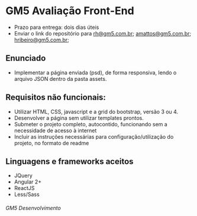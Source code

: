 # GM5 Avaliação Front-End

- Prazo para entrega: dois dias úteis
- Enviar o link do repositório para
rh@gm5.com.br;
amattos@gm5.com.br;
hribeiro@gm5.com.br;

## Enunciado

- Implementar a página enviada (psd), de forma responsiva, lendo o arquivo JSON dentro da pasta assets.


## Requisitos não funcionais:
- Utilizar HTML, CSS, javascript e a grid do bootstrap, versão 3 ou 4.
- Desenvolver a página sem utilizar templates prontos.
- Submeter o projeto completo, autocontido, funcionando sem a necessidade de acesso à internet
- Incluir as instruções necessárias para configuração/utilização do projeto, no formato de readme


## Linguagens e frameworks aceitos
- JQuery
- Angular 2+
- ReactJS
- Less/Sass

###### GM5 Desenvolvimento
